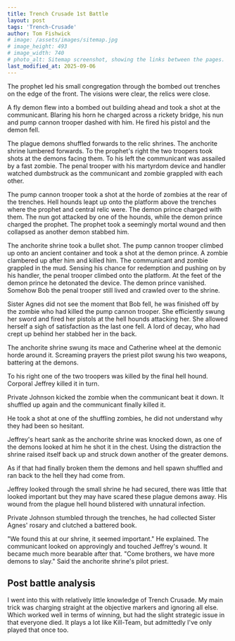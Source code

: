 ```yaml
---
title: Trench Crusade 1st Battle
layout: post
tags: 'Trench-Crusade'
author: Tom Fishwick
# image: /assets/images/sitemap.jpg
# image_height: 493
# image_width: 740
# photo_alt: Sitemap screenshot, showing the links between the pages.
last_modified_at: 2025-09-06
---
```


The prophet led his small congregation through the bombed out trenches on the edge of the front. The visions were clear, the relics were close.

A fly demon flew into a bombed out building ahead and took a shot at the communicant.
Blaring his horn he charged across a rickety bridge, his nun and pump cannon trooper dashed with him. He fired his pistol and the demon fell.

The plague demons shuffled forwards to the relic shrines. The anchorite shrine lumbered forwards. To the prophet's right the two troopers took shots at the demons facing them. To his left the communicant was assailed by a fast zombie. The penal trooper with his martyrdom device and handler watched dumbstruck as the communicant and zombie grappled with each other.

The pump cannon trooper took a shot at the horde of zombies at the rear of the trenches.
Hell hounds leapt up onto the platform above the trenches where the prophet and central relic were. The demon prince charged with them. The nun got attacked by one of the hounds, while the demon prince charged the prophet. The prophet took a seemingly mortal wound and then collapsed as another demon stabbed him.

The anchorite shrine took a bullet shot. The pump cannon trooper climbed up onto an ancient container and took a shot at the demon prince. A zombie clambered up after him and killed him.
The communicant and zombie grappled in the mud. Sensing his chance for redemption and pushing on by his handler, the penal trooper climbed onto the platform. At the feet of the demon prince he detonated the device. The demon prince vanished. Somehow Bob the penal trooper still lived and crawled over to the shrine.

Sister Agnes did not see the moment that Bob fell, he was finished off by the zombie who had killed the pump cannon trooper. She efficiently swung her sword and fired her pistols at the hell hounds attacking her. She allowed herself a sigh of satisfaction as the last one fell. A lord of decay, who had crept up behind her stabbed her in the back.

The anchorite shrine swung its mace and Catherine wheel at the demonic horde around it. Screaming prayers the priest pilot swung his two weapons, battering at the demons.

To his right one of the two troopers was killed by the final hell hound. Corporal Jeffrey killed it in turn.

Private Johnson kicked the zombie when the communicant beat it down. It shuffled up again and the communicant finally killed it.

He took a shot at one of the shuffling zombies, he did not understand why they had been so hesitant.

Jeffrey's heart sank as the anchorite shrine was knocked down, as one of the demons looked at him he shot it in the chest. Using the distraction the shrine raised itself back up and struck down another of the greater demons.

As if that had finally broken them the demons and hell spawn shuffled and ran back to the hell they had come from.

Jeffrey looked through the small shrine he had secured, there was little that looked important but they may have scared these plague demons away. His wound from the plague hell hound blistered with unnatural infection.

Private Johnson stumbled through the trenches, he had collected Sister Agnes' rosary and clutched a battered book.

"We found this at our shrine, it seemed important." He explained. The communicant looked on approvingly and touched Jeffrey's wound. It became much more bearable after that.
"Come brothers, we have more demons to slay." Said the anchorite shrine's pilot priest.

## Post battle analysis
I went into this with relatively little knowledge of Trench Crusade. My main trick was charging straight at the objective markers and ignoring all else. Which worked well in terms of winning, but had the slight strategic issue in that everyone died.
It plays a lot like Kill-Team, but admittedly I've only played that once too.

